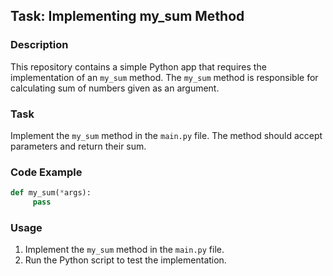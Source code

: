 ## Task: Implementing my_sum Method

### Description

This repository contains a simple Python app that requires the implementation of an `my_sum` method. The `my_sum` method is responsible for calculating sum of numbers given as an argument.

### Task

Implement the `my_sum` method in the `main.py` file. The method should accept parameters and return their sum.

### Code Example

```python
def my_sum(*args):
     pass
```

### Usage

1. Implement the `my_sum` method in the `main.py` file.
2. Run the Python script to test the implementation.
